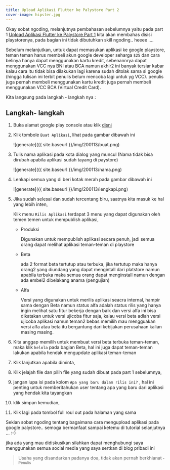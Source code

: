 ```yaml
---
title: Upload Aplikasi Flutter ke Palystore Part 2
cover-image: hipster.jpg
---
```


Okay sobat ngoding, melanjutnya pembahasan sebelumnya yaitu pada part 1 [Upload Aplikasi Flutter ke Palystore Part 1](https://thengoding.com/2020/01/10/upload-aplikasi-flutter-ke-playstore-part-1/) kita akan membahas disisi playstorenya, pada bagian ini tidak dibutuhkan skill ngoding.. heeee .... 
<!--more-->

Sebelum melanjutkan, untuk dapat memasukan aplikasi ke google playstore, teman teman harus membeli akun google developer seharga `$25` dan cara belinya hanya dapat menggunakan kartu kredit, sebenannrya dapat menggunakan VCC nya BNI atau BCA namun akhir2 ini banyak tersiar kabar kalau cara itu tidak bisa dilakukan lagi karena sudah ditolak sama si google (hingga tulisan ini terbit penulis belum mencoba lagi untuk yg VCC). penulis juga pernah membeli menggunakan kartu kredit juga pernah membeli menggunakan VCC BCA (Virtual Credit Card).

Kita langsung pada langkah - langkah nya : 

##  Langkah- langkah ##

1. Buka alamat google play console atau klik [disni](https://play.google.com/apps/publish/)

2. Klik tombole `Buat Aplikasi`, lihat pada gambar dibawah ini
   
   ![generate]({{ site.baseurl }}/img/200113/buat.png)


3. Tulis nama aplikasi pada kota dialog yang muncul (Nama tidak bisa dirubah apabila aplikasi sudah tayang di paystore)

    ![generate]({{ site.baseurl }}/img/200113/nama.png)

4. Lenkapi semua yang di beri kotak merah pada gambar dibawah ini
   
   ![generate]({{ site.baseurl }}/img/200113/lengkapi.png)

5. Jika sudah selesai dan sudah tercentang biru, saatnya kita masuk ke hal yang lebih inten, 

    Klik menu `Rilis Aplikasi` terdapat 3 menu yang dapat digunakan oleh temen temen untuk mempublish aplikasi,

    - Produksi
  
        Digunakan untuk mempublish aplikasi secara penuh, jadi semua orang dapat melihat aplikasi teman-teman di playstore 

    - Beta

        ada 2 format beta tertutup atau terbuka, jika tertutup maka hanya orang2 yang diundang yang dapat mengintall dari platstore namun apabila terbuka maka semua orang dapat menginstall namun dengan ada embel2 dibelakang anama (pengujian)

    - Alfa

        Versi yang digunakan untuk merilis aplikasi seacra internal, hampir sama dengan Beta namun status alfa adalah status rilis yang hanya ingin melihat satu fitur bekerja dengan baik dan versi alfa ini bisa dikatakan untuk versi ujicoba fitur saja, kalau versi beta adlah versi ujicoba aplikasi namun teman2 bebas memilih mau mengguakan versi alfa atau beta itu bergantung dari kebijakan perusahaan kalian masing masing.

6. Kita anggap memilih untuk membuat versi beta terbuka teman-teman, maka klik `kelola` pada bagian Beta, hal ini juga dapat teman-teman lakukan apabila hendak mengupdate aplikasi teman-teman
   
7. Klik lanjutkan apabila diminta,
   
8. Klik  jelajah file dan pilih file yang sudah dibuat pada part 1 sebelumnya,
   
9. jangan lupa isi pada kolom `Apa yang baru dalam rilis ini?` , hal ini penting untuk memberitahukan user tentang apa yang baru dari aplikasi yang hendak kita tayangkan

10. klik simpan kemudian,
    
11. Klik lagi pada tombol full roul out pada halaman yang sama
    

Sekian sobat ngoding tentang bagaimana cara mengupload aplikasi pada google palystore.. semoga bermanfaat sampai ketemu di tutorial selanjutnya ... :-)

jika ada yang mau didiskusikan silahkan dapat menghubungi saya menggunakan semua social media yang saya sertkan di blog pribadi ini

>Usaha yang disandarkan padanya doa, tidak akan pernah berkhianat<small> - Penulis</small>